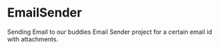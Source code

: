 # EmailSender
Sending Email to our buddies 
Email Sender project for a certain email id with attachments.
